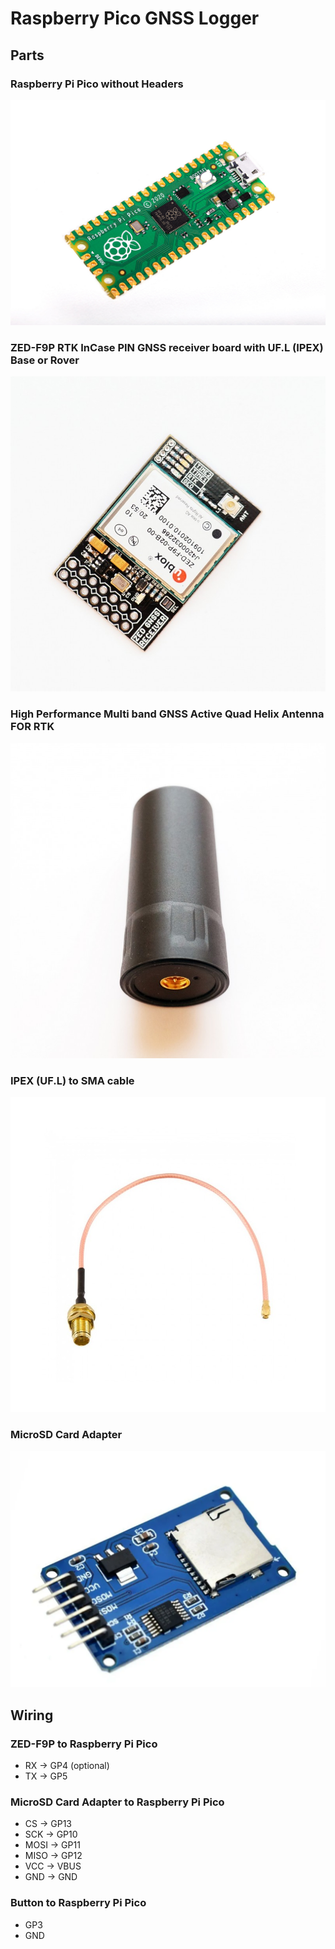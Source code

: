 # Raspberry Pico GNSS Logger

## Parts

### Raspberry Pi Pico without Headers

![Raspberry Pi Pico without Headers](https://github.com/Nanich87/raspberry-pico-gnss-logger/blob/main/raspberry-pico.jpg "Raspberry Pi Pico without Headers")

### ZED-F9P RTK InCase PIN GNSS receiver board with UF.L (IPEX) Base or Rover

![u-blox ZED-F9P](https://github.com/Nanich87/raspberry-pico-gnss-logger/blob/main/u-blox-zed-f9p.jpg "ZED-F9P RTK InCase PIN GNSS receiver board with UF.L (IPEX) Base or Rover")

### High Performance Multi band GNSS Active Quad Helix Antenna FOR RTK

![Quad Helix Antenna](https://github.com/Nanich87/raspberry-pico-gnss-logger/blob/main/antenna.jpg "High Performance Multi band GNSS Active Quad Helix Antenna FOR RTK")

### IPEX (UF.L) to SMA cable

![IPEX (UF.L) to SMA cable](https://github.com/Nanich87/raspberry-pico-gnss-logger/blob/main/ipex-to-sma-cable.jpg "IPEX (UF.L) to SMA cable")

### MicroSD Card Adapter

![MicroSD Card Adapter](https://github.com/Nanich87/raspberry-pico-gnss-logger/blob/main/micro-sd-card-adapter.webp "MicroSD Card Adapter")

## Wiring

### ZED-F9P to Raspberry Pi Pico

* RX -> GP4 (optional)
* TX -> GP5

### MicroSD Card Adapter to Raspberry Pi Pico

* CS -> GP13
* SCK -> GP10
* MOSI -> GP11
* MISO -> GP12
* VCC -> VBUS
* GND -> GND

### Button to Raspberry Pi Pico

* GP3
* GND
